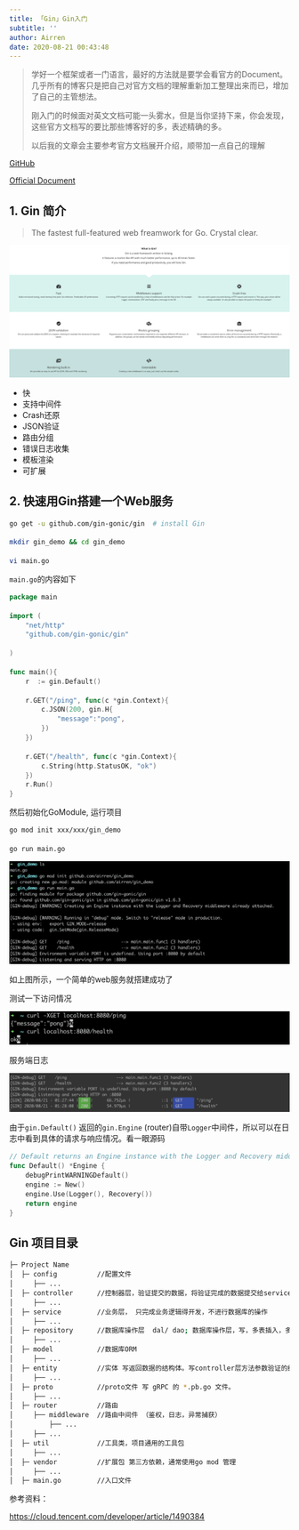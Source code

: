 ```yaml
---
title: 「Gin」Gin入门
subtitle: ''
author: Airren
date: 2020-08-21 00:43:48
---
```




> 学好一个框架或者一门语言，最好的方法就是要学会看官方的Document。几乎所有的博客只是把自己对官方文档的理解重新加工整理出来而已，增加了自己的主管想法。
>
> 刚入门的时候面对英文文档可能一头雾水，但是当你坚持下来，你会发现，这些官方文档写的要比那些博客好的多，表述精确的多。
>
> 以后我的文章会主要参考官方文档展开介绍，顺带加一点自己的理解

[GitHub](https://github.com/gin-gonic/gin) 

[Official Document](https://gin-gonic.com/)

## 1. Gin 简介

> The fastest full-featured web freamwork for Go. Crystal clear.

![image-20200821005742232](gin_overview/image-20200821005742232.png)

- 快
- 支持中间件
- Crash还原
- JSON验证
- 路由分组
- 错误日志收集
- 模板渲染
- 可扩展



## 2. 快速用Gin搭建一个Web服务

```sh
go get -u github.com/gin-gonic/gin  # install Gin

mkdir gin_demo && cd gin_demo

vi main.go
```



`main.go`的内容如下

```go
package main

import (
	"net/http"
	"github.com/gin-gonic/gin"

)

func main(){
	r  := gin.Default()
  
	r.GET("/ping", func(c *gin.Context){
		c.JSON(200, gin.H{
			"message":"pong",
		})
	})

	r.GET("/health", func(c *gin.Context){
		c.String(http.StatusOK, "ok")
	})
	r.Run()
}
```



然后初始化GoModule, 运行项目

```sh
go mod init xxx/xxx/gin_demo

go run main.go
```

![image-20200821012704920](gin_overview/image-20200821012704920.png)

如上图所示，一个简单的web服务就搭建成功了

测试一下访问情况

![image-20200821012841435](gin_overview/image-20200821012841435.png)

服务端日志

![image-20200821012912106](gin_overview/image-20200821012912106.png)

由于`gin.Default()` 返回的`gin.Engine` (router)自带`Logger`中间件，所以可以在日志中看到具体的请求与响应情况。看一眼源码

```go
// Default returns an Engine instance with the Logger and Recovery middleware already attached.
func Default() *Engine {
	debugPrintWARNINGDefault()
	engine := New()
	engine.Use(Logger(), Recovery())
	return engine
}
```



## Gin 项目目录

```sh
├─ Project Name
│  ├─ config          //配置文件
│     ├── ...
│  ├─ controller      //控制器层，验证提交的数据，将验证完成的数据提交给service
│     ├── ...
│  ├─ service         //业务层， 只完成业务逻辑得开发，不进行数据库的操作
│     ├── ...
│  ├─ repository      //数据库操作层  dal/ dao; 数据库操作层，写，多表插入，多表查询，不写业务代码
│     ├── ...
│  ├─ model           //数据库ORM
│     ├── ...
│  ├─ entity          //实体 写返回数据的结构体。写controller层方法参数验证的结构体
│     ├── ...
│  ├─ proto           //proto文件 写 gRPC 的 *.pb.go 文件。
│     ├── ...
│  ├─ router          //路由
│     ├── middleware  //路由中间件 （鉴权，日志，异常捕获）
│         ├── ...
│     ├── ...
│  ├─ util            //工具类，项目通用的工具包
│     ├── ...
│  ├─ vendor          //扩展包 第三方依赖，通常使用go mod 管理
│     ├── ...
│  ├─ main.go         //入口文件
```

参考资料：

https://cloud.tencent.com/developer/article/1490384

